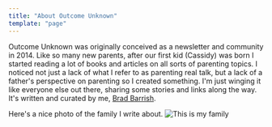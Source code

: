 ```yaml
---
title: "About Outcome Unknown"
template: "page"
---
```


Outcome Unknown was originally conceived as a newsletter and community in 2014. Like so many new parents, after our first kid (Cassidy) was born I started reading a lot of books and articles on all sorts of parenting topics. I noticed not just a lack of what I refer to as parenting real talk, but a lack of a father's perspective on parenting so I created something. I'm just winging it like everyone else out there, sharing some stories and links along the way. It's written and curated by me, [Brad Barrish](https://whatevernevermind.com).

Here's a nice photo of the family I write about.
![This is my family](/media/outcome-unknown-family.jpg)
